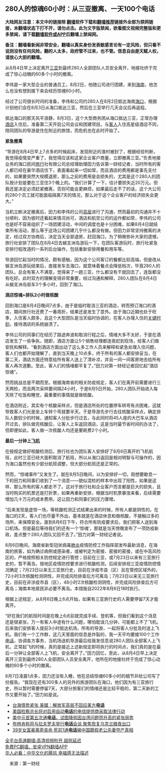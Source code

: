  <!-- 面包屑导航 --> <h2>280人的惊魂60小时：从三亚撤离、一天100个电话</h2> <p class="notice"><b>大陆网友注意：本文中的链接除 <a href="https://github.com/bannedbook/fanqiang" >翻墙</a>软件下载和<a href="https://github.com/killgcd/justmysocks/blob/master/README.md">翻墙推荐</a>链接外全部为禁网链接，未翻墙状态下打不开，请勿点击。此为文字版禁闻，欲看图文视频完整版和更多禁闻，请下载<a href="https://github.com/bannedbook/fanqiang">翻墙软件或APP</a>后翻墙上禁闻网。</p><p>备注：翻墙看新闻非常安全，翻墙以真实身份发表敏感言论有一定风险，但只看不说则没有任何风险，翻的人太多，政府管不过来，也不管。信息自由是天赋人权，请放心大胆的翻墙。</b></p>  <div class="entry"> <p>从8月4日早上决定离开<a href="https://www.bannedbook.org/bnews/tag/%E4%B8%89%E4%BA%9A/" class="st_tag internal_tag" rel="tag" title="标签 三亚 下的日志">三亚</a>到最终280人全部团队人员安全离开，地接社终于完成了惊心动魄的60多个小时的撤离。</p> <p>李伟是一家大型企业的普通员工，8月2日，他随公司进行团建，来到<a href="https://www.bannedbook.org/bnews/tag/%e6%b5%b7%e5%8d%97/" class="st_tag internal_tag" rel="tag" title="标签 海南 下的日志">海南</a>，他怎么也没有想到接下来会经历惊魂60小时。</p> <p>经过了公司很长时间的准备，李伟和公司约280人在8月2日抵达海南<a href="https://www.bannedbook.org/bnews/tag/%e6%b5%b7%e5%8f%a3/" class="st_tag internal_tag" rel="tag" title="标签 海口 下的日志">海口</a>，根据计划他们会在8月3日从海口抵达三亚，然后在三亚举行几天会议后再返程。</p> <p>抵达海口的那天风平浪静，8月3日，这个大型商务团从海口抵达三亚，正常办理<a href="https://www.bannedbook.org/bnews/tag/%e9%85%92%e5%ba%97/" class="st_tag internal_tag" rel="tag" title="标签 酒店 下的日志">酒店</a>入住后，准备第二天开启公司会议和团建项目。与<a href="https://www.bannedbook.org/bnews/tag/%e5%ae%a2%e4%ba%ba/" class="st_tag internal_tag" rel="tag" title="标签 客人 下的日志">客人</a>入住高星级酒店不同，陪同团队的导游是住在附近的旅馆，而危机也在此时开始了。</p> <p><strong>紧急撤离</strong></p>  <p>“导游在8月4日早上7点多的时候起床，发现附近的渔村被封了，根据经验判断，我觉得疫情变严重了，我觉得应该和这家企业客户商量，立即撤离三亚。”负责地接业务的海口民间<a href="https://www.bannedbook.org/bnews/tag/%E6%97%85%E8%A1%8C/" class="st_tag internal_tag" rel="tag" title="标签 旅行 下的日志">旅行</a>社有限公司总经理助理田力告诉第一财经记者，当时所有的客人都已经在豪华酒店住下，表面看起来一切如常，而且酒店的费用都是事先支付的，如果要突然大规模退房，那么之前的费用是会损失的，尤其是这个280人的团队按计划是要在三亚住3个晚上的。“我们计算了一下，估计要损失近20万元。但我还是决定必须赶紧撤离，否则可能会更麻烦，如果最后走不了的话，这个大公司的280个员工就可能面临隔离7天的情况，那么对于这个企业客户的经济损失会更大。”</p> <p>当机立断决定撤离后，田力和李伟的公司<span class='wp_keywordlink_affiliate'><a href="https://www.bannedbook.org/bnews/ccpdope/" title="中共高层内幕" target="_blank">高层</a></span>进行了沟通，然而最初的沟通并不十分顺利，因为彼时还看起来情况尚可，酒店和航空公司的运作都如常，李伟的公司也是好不容易组织了一场团建活动，中间的调度也是十分困难，如果8月4日就结束所有活动，那么等于这场公司团建几乎什么都没有做。但田力非常坚持撤离的决定，经过双方协商后，决定当天全部退房，赶回海口，为了稍微弥补大家的遗憾，旅行社安排了团队在8月4日去蜈支洲岛游玩一下，在团队客游玩时，旅行社紧急安排行程改道的一系列后台操作，包括重新安排用餐和用车等。</p> <p>导游回忆起当时的情况，颇有感触，因为这个公司客订的餐都比较高端，但是改从蜈支洲岛游玩结束后，直接发车去海口，就意味着餐点会降低档次，毕竟280人的团队，总会有客人不满意，觉得来了一趟三亚，什么都没有干就回去了，连饭都没有吃好。此时双方的理解变得非常重要，经过沟通和解释，280人团队在8月4日从蜈支洲岛驱车3个多小时，回到了海口。</p> <p><strong>酒店惊魂+排队2小时做核酸</strong></p> <p>回到海口是8月4日晚间7点多，由于是临时取消三亚的酒店，转而预订海口的酒店，期间旅行社还费了一番周折，结果还是发生了意外。由于海口近期也处于旺季，入住客人颇多，且这个大型团队是当天临时协调的，在客人办理入住的<span class='wp_keywordlink'><a href="https://www.bannedbook.org/forum2/topic151.html" title="关键时刻：李鹏日记" target="_blank">关键时刻</a></span>，接待酒店的系统崩溃了。</p>  <p>李伟公司的同事们在经历了路途奔波和取消行程之后，情绪大多不太好，于是在酒店发生了一些争执，随即，酒店方面让5个销售经理都连夜赶到现场，给客人们做安抚和解释。“看到酒店方面出动了这么多工作人员来解释和紧急处理入住问题，客人们也都开始理解了，直到当天晚上10点多，终于所有的客人都安排妥当，在第二天，酒店方面还特意给所有客人送上了清补凉，并且一间一间客房地去给所有客人再次道歉。至此，客人们的情绪都平复了。”田力对第一财经记者回忆起“酒店惊魂”。</p> <p>然而挑战总是不期而至。根据海南省的相关防疫规定，客人们在离开前需要进行三天两检，而且两次采样要间隔24小时，于是8月5日开始，280人团队开始进入每天除了吃饭和睡觉，最重要的事情就是做核酸。</p> <p>在酒店附近，其实有个核酸采样点，但是酒店所处的位置停车转弯有点困难，这就导致客人们光是坐上车转个弯就要半天。于是导游先步行去往核酸采样点，确定排队人数较少的时候，通知客人分批步行过去，与此同时将45人座的大巴车从酒店开过去，排队做完核酸后，让客人上车返回酒店，这是当时最节省时间的办法了，但即便如此，客人做一次核酸人均还是要耗费2个小时。</p> <p><strong>最后一分钟上<a href="https://www.bannedbook.org/bnews/tag/%e9%a3%9e%e6%9c%ba/" class="st_tag internal_tag" rel="tag" title="标签 飞机 下的日志">飞机</a></strong></p> <p>在按规定做好核酸检测后，旅行社也为团队客人安排好了8月6日离开的飞机航班，此时三亚已经大面积取消了航班，所以从海口返回是相对明智与可操作的，因为海口虽然也有少部分航班调整，但大部分航班还是正常的。</p>  <p>然而，“惊魂事件”又发生了。就在8月5日晚间，以为安排好一切，刚想要歇息一下的田力和同事们收到了一个消息——貌似混检的样本中出现了阳性，如果是这样，那么所有的客人都走不了。这对于旅行社和企业客户而言都是巨大的损失，且当时购买的机票还是打折票，如果再重新安排，根据当时机票暴涨来看，后续需要增加几十万元的成本费用，这让田力和同事们的压力骤增。</p> <p>“后来发现是虚惊一场，等核酸检测正式结果出来的时候，所有人都是阴性的。在海口的2天，客人们也尽量不外出，基本就是在酒店休息和做核酸，不接触过多的场所，来保障安全。直到8月6日下午，符合所有防疫要求后，我们把客人送到海口机场。但是最后等待我们的还有一个‘惊魂’，那就是当天傍晚宣布了一项防疫新政，差点整个280人团队又回不去了。”田力对第一财经记者说。</p> <p>8月6日晚间，海南省新型冠状病毒<a href="https://www.bannedbook.org/bnews/tag/%e8%82%ba%e7%82%8e/" class="st_tag internal_tag" rel="tag" title="标签 肺炎 下的日志">肺炎</a>疫情防控工作指挥部发布最新消息，在海南的旅客，如为确诊病例或感染者，或被判定为密接、密接的密接，或在中高风险区的，严格按照相关防控规定进行管控；目前在三亚，或7月23日以来有三亚旅行史的，暂不离岛，按地区疫情防控要求进行核酸检测，后续安排视三亚疫情防控情况确定；7月23日以来无三亚旅行史，目前在涉疫市县（区）且在管控区域外的，72小时3次核酸检测阴性，并完成风险排查后方可离岛；7月23日以来无三亚旅行史，目前在非涉疫市县（区），48小时2次核酸检测阴性，并完成风险排查后方可离岛；海南本地居民非必要不离岛。本措施自2022年8月6日18时执行。</p> <p>根据上述规定，从8月6日晚上6点开始，如果有三亚旅行史的人需要停留7天才能离开。</p> <p>“好在我们的航班时间是在晚上6点前就完成手续、登机等，但我们看到这个消息还是很紧张，万一有客人中途有什么问题，哪怕耽误几分钟，可能都上不了飞机。后来我们安排客人提前3小时抵达机场，所有的导游，一起将客人分批及时送上飞机。我们有一个工作群，这几天里面的信息是炸裂的，我一天平均要接100个工作<a href="https://www.bannedbook.org/bnews/tag/%e7%94%b5%e8%af%9d/" class="st_tag internal_tag" rel="tag" title="标签 电话 下的日志">电话</a>，协调各方事务，当机场送机导游最后给我发信息说280人团队全部客人上飞机，正常起飞的时候，真的是接近上述新规定即将执行的时间点，我们真的是在最后一分钟让全部客人上飞机，安全离开了。”田力回忆，至此，从8月4日早上决定离开三亚到最终280人全部团队人员安全离开，他所在的地接社终于完成了惊心动魄的60多个小时的撤离。</p>  <p>8月7日凌晨1点多，田力还没有入睡，他在总结惊魂60多小时的细节并给公司写了份报告。“我现在还有300多人的另外的旅游团队在海口，他们因为有三亚旅行史，所以暂时需要停留7天，大部分旅客们的情绪还是比较平稳的，第二天新的工作又要开始了。”田力如是说。</p> <div id="taboola-mid-1"></div>  <ul class='op-related-articles' title='相关阅读'> <li><a href='https://www.bannedbook.org/bnews/ssgc/20220807/1768307.html' target='_blank'>台海情势紧张 美媒：解放军高层不回应美方<b>电话</b></a></li> <li><a href='https://www.bannedbook.org/bnews/worldnews/20220805/1767882.html' target='_blank'>美国检察总长将对启用自动<b>电话</b>的电信提供商采取法律行动</a></li> <li><a href='https://www.bannedbook.org/bnews/headline/20220729/1764315.html' target='_blank'>美中元首第五次通<b>电话</b>，试图降低因台湾问题而升高的紧张局势</a></li> <li><a href='https://www.bannedbook.org/bnews/headline/20220728/1763926.html' target='_blank'>布林肯称将与拉夫罗夫举行<b>电话</b>会谈 聚焦恢复乌克兰粮食出口</a></li> <li><a href='https://www.bannedbook.org/bnews/worldnews/20220727/1763771.html' target='_blank'>39岁女富豪离奇丧命 死前1通<b>电话</b>揭中国籍假老公杀妻夺产真相</a></li> </ul> <p class="texttj"> <a href="https://github.com/bannedbook/fanqiang/wiki/V2ray%E6%9C%BA%E5%9C%BA" target="_blank">全平台高速翻墙:高清视频秒开,超低延迟</a><br/> <a href="https://github.com/bannedbook/fanqiang/wiki/%E7%A6%81%E9%97%BB%E7%BD%91%E5%AE%89%E5%8D%93%E7%BF%BB%E5%A2%99%E6%96%B0%E9%97%BBAPP" target="_blank">免费PC翻墙、安卓VPN翻墙APP</a><br/> <a href="https://www.bannedbook.org/bnews/comments/20220220/1694796.html" target="_blank">华人必看：中华文化的飓风 幸福感无法描述</a> </p><p class="src-info">　来源：第一财经 </p><a name='sharetosocial'></a>  <div style="margin-bottom:5px;padding-bottom:5px;clear:both"> <div id="archive-pix-1" class="banner-ads"> <!-- AuctionX Display platform tag START --> <div id="27602x728x90x621x_ADSLOT1" clicktrack="%%CLICK_URL_ESC%%"></div>  <!-- AuctionX Display platform tag END --> </div> <div id="archive-pix-2" class="banner-ads"> <!-- AuctionX Display platform tag START --> <div id="27556x300x250x621x_ADSLOT1" clicktrack="%%CLICK_URL_ESC%%" style="margin:0 auto;text-align:center"></div>  <!-- AuctionX Display platform tag END --> </div> </div>  <div id="archive-pix-1" class="banner-ads"> <!-- AuctionX Display platform tag START --> <div id="27603x728x90x621x_ADSLOT1" clicktrack="%%CLICK_URL_ESC%%"></div>  <!-- AuctionX Display platform tag END --> </div> </div><!--END ENTRY--> 